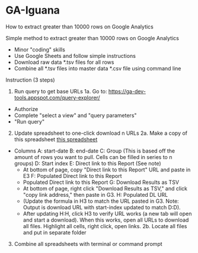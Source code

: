 # GA-Iguana
How to extract greater than 10000 rows on Google Analytics

Simple method to extract greater than 10000 rows on Google Analytics
  - Minor "coding" skills
  - Use Google Sheets and follow simple instructions
  - Download raw data *.tsv files for all rows
  - Combine all *.tsv files into master data *.csv file using command line
  
  
Instruction (3 steps)

1. Run query to get base URLs
1a. Go to: https://ga-dev-tools.appspot.com/query-explorer/
  - Authorize
  - Complete "select a view" and "query parameters"
  - "Run query"

2. Update spreadsheet to one-click download n URLs
2a. Make a copy of this spreadsheet <a href="https://docs.google.com/spreadsheets/d/1oOBYtJIvogW8CjMcJsLjFINxa7ataJXb54qDmak7Tm0/edit#gid=449108404">this spreadsheet</a>
  - Columns
    A: start-date 
    B: end-date
    C: Group (This is based off the amount of rows you want to pull. Cells can be filled in series to n groups)
    D: Start index
    E: Direct link to this Report (See note)
      - At bottom of page, copy "Direct link to this Report" URL and paste in E3
    F: Populated Direct link to this Report
      - Populated Direct link to this Report
    G: Download Results as TSV
      - At bottom of page, right click "Download Results as TSV," and click "copy link address," then paste in G3.
    H: Populated DL URL
      - (Update the formula in H3 to match the URL pasted in G3. Note: Output is download URL with start-index updated to match D:D).
      - After updating H:H, click H3 to verify URL works (a new tab will open and start a download). When this works, open all URLs to download all files. Highlight all cells, right click, open links.
2b. Locate all files and put in separate folder

3. Combine all spreadsheets with terminal or command prompt

